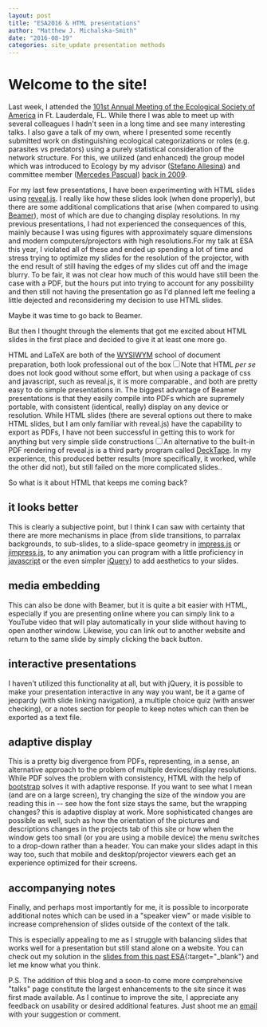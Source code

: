 ```yaml
---
layout: post
title: "ESA2016 & HTML presentations"
author: "Matthew J. Michalska-Smith"
date: "2016-08-19"
categories: site_update presentation methods
---
```


# Welcome to the site!

Last week, I attended the [101st Annual Meeting of the Ecological Society of
America](http://esa.org/ftlauderdale/ "ESA2016") in Ft. Lauderdale, FL. While
there I was able to meet up with several colleagues I hadn't seen in a long time
and see many interesting talks. I also gave a talk of my own, where I presented
some recently submitted work on distinguishing ecological categorizations or
roles (e.g. parasites vs predators) using a purely statistical consideration of
the network structure. For this, we utilized (and enhanced) the group model
which was introduced to Ecology by my advisor ([Stefano
Allesina](http://allesinalab.uchicago.edu/)) and committee member ([Mercedes
Pascual](http://pondside.uchicago.edu/ecol-evol/people/pascual.html)) [back in
2009](http://onlinelibrary.wiley.com/doi/10.1111/j.1461-0248.2009.01321.x/abstract
"Food web models: a plea for groups").

<!--more-->

For my last few presentations, I have been experimenting with HTML slides using
[reveal.js](https://github.com/hakimel/reveal.js/). I really like how these
slides look (when done properly), but there are some additional complications
that arise (when compared to using
[Beamer](https://en.wikipedia.org/wiki/Beamer_(LaTeX))), most of which are due
to changing display resolutions. In my previous presentations, I had not
experienced the consequences of this, mainly because I was using figures with
approximately square dimensions and modern computers/projectors with high
resolutions.For my talk at ESA this year, I violated all of these and ended up
spending a lot of time and stress trying to optimize my slides for the
resolution of the projector, with the end result of still having the edges of my
slides cut off and the image blurry. To be fair, it was not clear how much of
this would have still been the case with a PDF, but the hours put into trying to
account for any possibility and then still not having the presentation go as I'd
planned left me feeling a little dejected and reconsidering my decision to use
HTML slides.

Maybe it was time to go back to Beamer.

But then I thought through the elements that got me excited about HTML slides in
the first place and decided to give it at least one more go.

HTML and LaTeX are both of the [WYSIWYM](https://en.wikipedia.org/wiki/WYSIWYM
"what you see is what you mean") school of document preparation, both look
professional out of the box<sup><label for="One" class="margin-toggle sidenote-number"></label></sup><input type="checkbox" id="One" class="margin-toggle" /><span class="sidenote">Note that HTML *per se* does not look good without some effort, but when using a package of css and javascript, such as reveal.js, it is more comparable.</span>, and both are pretty easy to do
simple presentations in. The biggest advantage of Beamer presentations is that
they easily compile into PDFs which are supremely portable, with consistent
(identical, really) display on any device or resolution. While HTML slides
(there are several options out there to make HTML slides, but I am only familiar
with reveal.js) have the capability to export as PDFs, I have not been
successful in getting this to work for anything but very simple slide
constructions<sup><label for="Two" class="margin-toggle sidenote-number"></label></sup><input type="checkbox" id="One" class="margin-toggle" /><span class="sidenote">An alternative to the built-in PDF rendering of reveal.js is a third party program called [DeckTape](https://github.com/astefanutti/decktape). In my experience, this produced better results (more specifically, it worked, while the other did not), but still failed on the more complicated slides.</span>.

So what is it about HTML that keeps me coming back?

## it looks better

This is clearly a subjective point, but I think I can saw with certainty that
there are more mechanisms in place (from slide transitions, to parralax
backgrounds, to sub-slides, to a slide-space geometry in
[impress.js](https://github.com/impress/impress.js/) or
[jimpress.js](http://jmpressjs.github.io/jmpress.js/#/home), to any animation
you can program with a little proficiency in
[javascript](https://www.javascript.com/) or the even simpler
[jQuery](https://jquery.com/)) to add aesthetics to your slides.

## media embedding

This can also be done with Beamer, but it is quite a bit easier with HTML,
especially if you are presenting online where you can simply link to a YouTube
video that will play automatically in your slide without having to open another
window. Likewise, you can link out to another website and return to the same
slide by simply clicking the back button.

## interactive presentations

I haven't utilized this functionality at all, but with jQuery, it is possible to
make your presentation interactive in any way you want, be it a game of jeopardy
(with slide linking navigation), a multiple choice quiz (with answer checking),
or a notes section for people to keep notes which can then be exported as a text
file.
<!-- https://thiscouldbebetter.wordpress.com/2012/12/18/loading-editing-and-saving-a-text-file-in-html5-using-javascrip/ -->

## adaptive display

This is a pretty big divergence from PDFs, representing, in a sense, an
alternative approach to the problem of multiple devices/display resolutions.
While PDF solves the problem with consistency, HTML with the help of
[bootstrap](http://getbootstrap.com/) solves it with adaptive response. If you
want to see what I mean (and are on a large screen), try changing the size of
the window you are reading this in -- see how the font size stays the same, but
the wrapping changes? this is adaptive display at work. More sophisticated
changes are possible as well, such as how the orientation of the pictures and
descriptions changes in the projects tab of this site or how when the window
gets too small (or you are using a mobile device) the menu switches to a
drop-down rather than a header. You can make your slides adapt in this way too,
such that mobile and desktop/projector viewers each get an experience optimized
for their screens.

## accompanying notes

Finally, and perhaps most importantly for me, it is possible to incorporate
additional notes which can be used in a "speaker view" or made visible to
increase comprehension of slides outside of the context of the talk.

This is especially appealing to me as I struggle with balancing slides that
works well for a presentation but still stand alone on a website. You can check
out my solution in the [slides from this past ESA](/talks/ESA_08.2016/){:target="_blank"} and let me know what you think.

P.S. The addition of this blog and a soon-to come more comprehensive "talks"
page constitute the largest enhancements to the site since it was first
made available. As I continue to improve the site, I appreciate any feedback on
usability or desired additional features. Just shoot me an
[email](mailto:mjsmith@uchicago.edu) with your suggestion or comment.
